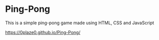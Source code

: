 # Ping-Pong
This is a simple ping-pong game made using HTML, CSS and JavaScript

https://0plaze0.github.io/Ping-Pong/
